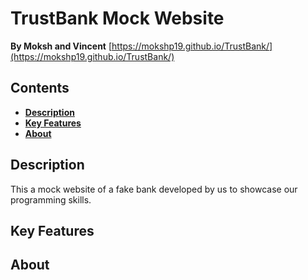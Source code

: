 # TrustBank Mock Website
**By Moksh and Vincent**
[https://mokshp19.github.io/TrustBank/](https://mokshp19.github.io/TrustBank/)

## Contents
- [**Description**](#description)
- [**Key Features**](#key-features)
- [**About**](#about)

## Description
This a mock website of a fake bank developed by us to showcase our programming skills.

## Key Features

## About

